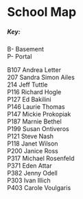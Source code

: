 # School Map

##### Key:  
B- Basement    
P- Portal  

B107 Andrea Letter  
207 Sandra Simon Ailes  
214 Jeff Tuttle   
P116 Richard Hogle  
P127 Ed Bakilini  
P146 Laurie Thomas  
P147 Mickie Prokopiak  
P187 Marnie Bethel  
P199 Susan Ontiveros  
P121 Steve Nash  
P118 Janet Wilson  
P200 Janice Ross  
P317 Michael Rosenfeld  
P371 Eden Attar  
P382 Jenny Odell  
P303 Ivan Illich  
P403 Carole Voulgaris  

